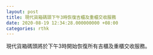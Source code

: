 ```yaml
---
layout: post
title: 現代貨箱碼頭下午3時恢復吉櫃及重櫃交收服務
date: 2020-08-19 12:34:28.000000000 +08:00
categories: rthk
---
```


現代貨箱碼頭將於下午3時開始恢復所有吉櫃及重櫃交收服務。
